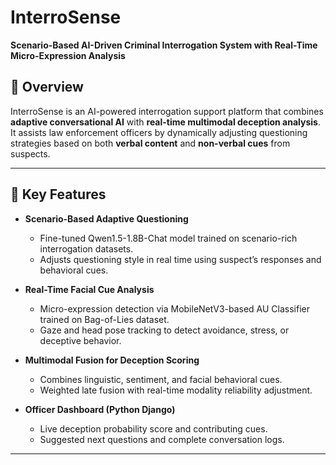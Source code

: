 # InterroSense
**Scenario-Based AI-Driven Criminal Interrogation System with Real-Time Micro-Expression Analysis**

## 📌 Overview
InterroSense is an AI-powered interrogation support platform that combines **adaptive conversational AI** with **real-time multimodal deception analysis**.  
It assists law enforcement officers by dynamically adjusting questioning strategies based on both **verbal content** and **non-verbal cues** from suspects.

---

## 🚀 Key Features
- **Scenario-Based Adaptive Questioning**  
  - Fine-tuned Qwen1.5-1.8B-Chat model trained on scenario-rich interrogation datasets.  
  - Adjusts questioning style in real time using suspect’s responses and behavioral cues.

- **Real-Time Facial Cue Analysis**  
  - Micro-expression detection via MobileNetV3-based AU Classifier trained on Bag-of-Lies dataset.  
  - Gaze and head pose tracking to detect avoidance, stress, or deceptive behavior.

- **Multimodal Fusion for Deception Scoring**  
  - Combines linguistic, sentiment, and facial behavioral cues.  
  - Weighted late fusion with real-time modality reliability adjustment.

- **Officer Dashboard (Python Django)**  
  - Live deception probability score and contributing cues.  
  - Suggested next questions and complete conversation logs.

---

